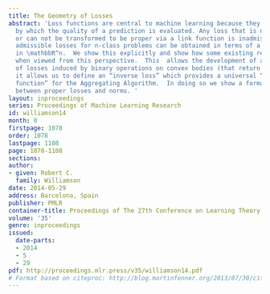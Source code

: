 ```yaml
---
title: The Geometry of Losses
abstract: 'Loss functions are central to machine learning because they are the means
  by which the quality of a prediction is evaluated. Any loss that is not proper,
  or can not be transformed to be proper via a link function is inadmissible. All
  admissible losses for n-class problems can be obtained in terms of a convex body
  in \mathbbR^n.  We show this explicitly and show how some existing results simplify
  when viewed from this perspective.  This  allows the development of a rich algebra
  of losses induced by binary operations on convex bodies (that return a convex body).  Furthermore
  it allows us to define an “inverse loss” which provides a universal “substitution
  function” for the Aggregating Algorithm.  In doing so we show a formal connection
  between proper losses and norms. '
layout: inproceedings
series: Proceedings of Machine Learning Research
id: williamson14
month: 0
firstpage: 1078
order: 1078
lastpage: 1108
page: 1078-1108
sections: 
author:
- given: Robert C.
  family: Williamson
date: 2014-05-29
address: Barcelona, Spain
publisher: PMLR
container-title: Proceedings of The 27th Conference on Learning Theory
volume: '35'
genre: inproceedings
issued:
  date-parts:
  - 2014
  - 5
  - 29
pdf: http://proceedings.mlr.press/v35/williamson14.pdf
# Format based on citeproc: http://blog.martinfenner.org/2013/07/30/citeproc-yaml-for-bibliographies/
---
```

